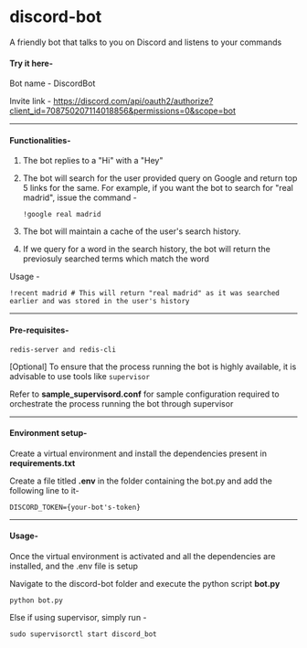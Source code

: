 # discord-bot
A friendly bot that talks to you on Discord and listens to your commands

#### Try it here-
Bot name - DiscordBot

Invite link - https://discord.com/api/oauth2/authorize?client_id=708750207114018856&permissions=0&scope=bot

---

#### Functionalities-
1. The bot replies to a "Hi" with a "Hey"
2. The bot will search for the user provided query on Google and return top 5 links for the same.
For example, if you want the bot to search for "real madrid", issue the command - 

    `!google real madrid`

3. The bot will maintain a cache of the user's search history.
4. If we query for a word in the search history, the bot will return the previosuly searched terms which match the word

Usage -

    !recent madrid # This will return "real madrid" as it was searched earlier and was stored in the user's history

---

#### Pre-requisites-
`redis-server and redis-cli`

[Optional] To ensure that the process running the bot is highly available, it is advisable to use tools like `supervisor`

Refer to **sample_supervisord.conf** for sample configuration required to orchestrate the process running the bot through supervisor

---

#### Environment setup-
Create a virtual environment and install the dependencies present in **requirements.txt**

Create a file titled **.env** in the folder containing the bot.py and add the following line to it-

`DISCORD_TOKEN={your-bot's-token}`

---

#### Usage-

Once the virtual environment is activated and all the dependencies are installed, and the .env file is setup

Navigate to the discord-bot folder and execute the python script **bot.py**

	python bot.py

Else if using supervisor, simply run -

	sudo supervisorctl start discord_bot


